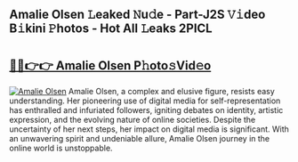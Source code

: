 ## Amalie Olsen 𝙻eaked 𝙽u𝚍e - Part-J2S 𝚅𝚒deo B𝚒kini 𝙿hotos - Hot All 𝙻eaks 2PICL

# <h2><a href="http://ld1j81.urlbe.top/?page=Amalie+Olsen">🔗🔗👉👉 Amalie Olsen P𝚑oto𝚜Vid𝚎o</a></h2>

[![Amalie Olsen](https://i.imgur.com/eBuTRDB.gif)](http://ld1j81.urlbe.top/?page=Amalie+Olsen)
Amalie Olsen, a complex and elusive figure, resists easy understanding. Her pioneering use of digital media for self-representation has enthralled and infuriated followers, igniting debates on identity, artistic expression, and the evolving nature of online societies. Despite the uncertainty of her next steps, her impact on digital media is significant. With an unwavering spirit and undeniable allure, Amalie Olsen journey in the online world is unstoppable.

